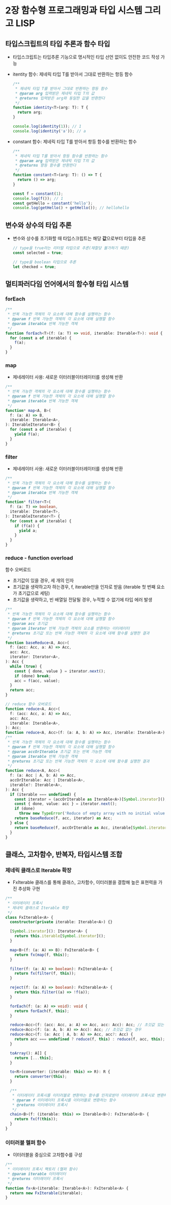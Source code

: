 # 2장 함수형 프로그래밍과 타입 시스템 그리고 LISP

## 타입스크립트의 타입 추론과 함수 타입

- 타입스크립트는 타입추론 기능으로 명시적인 타입 선언 없이도 안전한 코드 작성 가능
- itentity 함수: 제네릭 타입 T를 받아서 그대로 반환하는 항등 함수

  ```ts
  /**
   * 제네릭 타입 T를 받아서 그대로 반환하는 항등 함수
   * @param arg 입력받은 제네릭 타입 T의 값
   * @returns 입력받은 arg와 동일한 값을 반환한다
   */
  function identity<T>(arg: T): T {
    return arg;
  }

  console.log(identity(1)); // 1
  console.log(identity('a')); // a
  ```

- constant 함수: 제네릭 타입 T를 받아서 항등 함수를 반환하는 함수

  ```ts
  /**
   * 제네릭 타입 T를 받아서 항등 함수를 반환하는 함수
   * @param arg 입력받은 제네릭 타입 T의 값
   * @returns 항등 함수를 반환한다
   */
  function constant<T>(arg: T): () => T {
    return () => arg;
  }

  const f = constant(1);
  console.log(f()); // 1
  const getHello = constant('hello');
  console.log(getHello() + getHello()); // hellohello
  ```

## 변수와 상수의 타입 추론

- 변수와 상수를 초기화할 때 타입스크립트는 해당 **값**으로부터 타입을 추론

  ```ts
  // type을 true라는 리터럴 타입으로 추론(재할당 불가하기 때문)
  const selected = true;

  // type을 boolean 타입으로 추론
  let checked = true;
  ```

## 멀티파러다임 언어에서의 함수형 타입 시스템

### forEach

```ts
/**
 * 반복 가능한 객체의 각 요소에 대해 함수를 실행하는 함수
 * @param f 반복 가능한 객체의 각 요소에 대해 실행할 함수
 * @param iterable 반복 가능한 객체
 */
function forEach<T>(f: (a: T) => void, iterable: Iterable<T>): void {
  for (const a of iterable) {
    f(a);
  }
}
```

### map

- 제네레이터 사용: 새로운 이터러블이터레이터를 생성해 반환

```ts
/**
 * 반복 가능한 객체의 각 요소에 대해 함수를 실행하는 함수
 * @param f 반복 가능한 객체의 각 요소에 대해 실행할 함수
 * @param iterable 반복 가능한 객체
 */
function* map<A, B>(
  f: (a: A) => B,
  iterable: Iterable<A>,
): IterableIterator<B> {
  for (const a of iterable) {
    yield f(a);
  }
}
```

### filter

- 제네레이터 사용: 새로운 이터러블이터레이터를 생성해 반환

```ts
/**
 * 반복 가능한 객체의 각 요소에 대해 함수를 실행하는 함수
 * @param f 반복 가능한 객체의 각 요소에 대해 실행할 함수
 * @param iterable 반복 가능한 객체
 */
function* filter<T>(
  f: (a: T) => boolean,
  iterable: Iterable<T>,
): IterableIterator<T> {
  for (const a of iterable) {
    if (f(a)) {
      yield a;
    }
  }
}
```

### reduce - function overload

함수 오버로드

- 초기값이 있을 경우, 세 개의 인자
- 초기값을 생략하고자 하는경우, f, iterable만을 인자로 받음 (iterable 첫 번째 요소가 초기값으로 세팅)
- 초기값을 생략하고, 빈 배열일 전달될 경우, 누적할 수 없기에 타입 에러 발생

```ts
/**
 * 반복 가능한 객체의 각 요소에 대해 함수를 실행하는 함수
 * @param f 반복 가능한 객체의 각 요소에 대해 실행할 함수
 * @param acc 초기값
 * @param iterator 반복 가능한 객체의 요소를 반환하는 이터레이터
 * @returns 초기값 또는 반복 가능한 객체의 각 요소에 대해 함수를 실행한 결과
 */
function baseReduce<A, Acc>(
  f: (acc: Acc, a: A) => Acc,
  acc: Acc,
  iterator: Iterator<A>,
): Acc {
  while (true) {
    const { done, value } = iterator.next();
    if (done) break;
    acc = f(acc, value);
  }
  return acc;
}

// reduce 함수 오버로드
function reduce<A, Acc>(
  f: (acc: Acc, a: A) => Acc,
  acc: Acc,
  iterable: Iterable<A>,
): Acc;
function reduce<A, Acc>(f: (a: A, b: A) => Acc, iterable: Iterable<A>): Acc;
/**
 * 반복 가능한 객체의 각 요소에 대해 함수를 실행하는 함수
 * @param f 반복 가능한 객체의 각 요소에 대해 실행할 함수
 * @param accOrIterable 초기값 또는 반복 가능한 객체
 * @param iterable 반복 가능한 객체
 * @returns 초기값 또는 반복 가능한 객체의 각 요소에 대해 함수를 실행한 결과
 */
function reduce<A, Acc>(
  f: (a: Acc | A, b: A) => Acc,
  accOrIterable: Acc | Iterable<A>,
  iterable?: Iterable<A>,
): Acc {
  if (iterable === undefined) {
    const iterator = (accOrIterable as Iterable<A>)[Symbol.iterator]();
    const { done, value: acc } = iterator.next();
    if (done)
      throw new TypeError('Reduce of empty array with no initial value');
    return baseReduce(f, acc, iterator) as Acc;
  } else {
    return baseReduce(f, accOrIterable as Acc, iterable[Symbol.iterator]());
  }
}
```

## 클래스, 고차함수, 반복자, 타입시스템 조합

### 제네릭 클래스로 Iterable 확장

- FxIterable 클래스를 통해 클래스, 고차함수, 이터러블을 결합해 높은 표현력을 가진 추상화 구현

```ts
/**
 * 이터레이터 프록시
 * 제네릭 클래스로 Iterable 확장
 */
class FxIterable<A> {
  constructor(private iterable: Iterable<A>) {}

  [Symbol.iterator](): Iterator<A> {
    return this.iterable[Symbol.iterator]();
  }

  map<B>(f: (a: A) => B): FxIterable<B> {
    return fx(map(f, this));
  }

  filter(f: (a: A) => boolean): FxIterable<A> {
    return fx(filter(f, this));
  }

  reject(f: (a: A) => boolean): FxIterable<A> {
    return this.filter((a) => !f(a));
  }

  forEach(f: (a: A) => void): void {
    return forEach(f, this);
  }

  reduce<Acc>(f: (acc: Acc, a: A) => Acc, acc: Acc): Acc; // 초깃값 있는 경우
  reduce<Acc>(f: (a: A, b: A) => Acc): Acc; // 초깃값 없는 경우
  reduce<Acc>(f: (a: Acc | A, b: A) => Acc, acc?: Acc) {
    return acc === undefined ? reduce(f, this) : reduce(f, acc, this);
  }

  toArray(): A[] {
    return [...this];
  }

  to<R>(converter: (iterable: this) => R): R {
    return converter(this);
  }

  /**
   * 이터레이터 프록시를 이터러블로 변환하는 함수를 인자로받아 이터레이터 프록시로 변환해 반환
   * @param f 이터레이터 프록시를 이터러블로 변환하는 함수
   * @returns 이터레이터 프록시
   */
  chain<B>(f: (iterable: this) => Iterable<B>): FxIterable<B> {
    return fx(f(this));
  }
}
```

### 이터러블 헬퍼 함수

- 이터러블을 중심으로 고차함수를 구성

```ts
/**
 * 이터레이터 프록시 팩토리 (헬퍼 함수)
 * @param iterable 이터레이터
 * @returns 이터레이터 프록시
 */
function fx<A>(iterable: Iterable<A>): FxIterable<A> {
  return new FxIterable(iterable);
}
```
